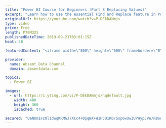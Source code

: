 ```yaml
---
title: "Power BI Course for Beginners (Part 8 Replacing Values)"
excerpt: "Learn how to use the essential Find and Replace feature in Power BI."
originalUrl: https://youtube.com/watch?v=P-DEkDANmjs
type: video
price: Free
length: PT8M32S
publishedDateTime: 2019-09-21T03:01:15Z
heat: 50

featuredContent: "<iframe width=\"800\" height=\"500\" frameborder=\"0\" src=\"https://www.youtube.com/embed/P-DEkDANmjs\" allow=\"accelerometer; autoplay; encrypted-media; gyroscope; picture-in-picture\" allowfullscreen></iframe>"

provider:
  name: Absent Data Channel
  domain: absentdata.com

topics:
  - Power BI

images:
  - url: https://i.ytimg.com/vi/P-DEkDANmjs/hqdefault.jpg
    width: 480
    height: 360
    isCached: true

secured: "UaNUm1FzOl1dwqKRMGJ7XCc4+0pqWX+W1P5U1KD/Ssp6wUwIUPHypJVe/R8odc/LWFT1RG6ACWBT6z7w+SblFf6aqfnXzt942rldzybwcL/RQkdyt+xeRm95A8yMymJZhTkcI4ZHZ99eKptu2KKgejv8P4t1zi1cnFyTKfGZiVU3fuBWR4vPgRCWm89bZ1qf9LRaQmkyZNC8Dgiho56RXBEzhE8cwg4MVfOksThhgfEusmuVHfvhCZG+NAGh0KDVPfjPInuQauuB+ZPUwk89cqyw2cPRxWPuyCq+cBiFwdolZuPKnIE7Mg1/8UJ+lwRWVZPbA6UmBz50EtO4ns992HLlJmPUh++HdW8BfGqGyyptJI6C+yr3HGaOrlyhuV62l20CYAuXzV1cl0luRGmiHXm2B9EUl8SftGdrDPPuLmA=;XBTm5oTP13T6RD0aWj/M3w=="
---
```


